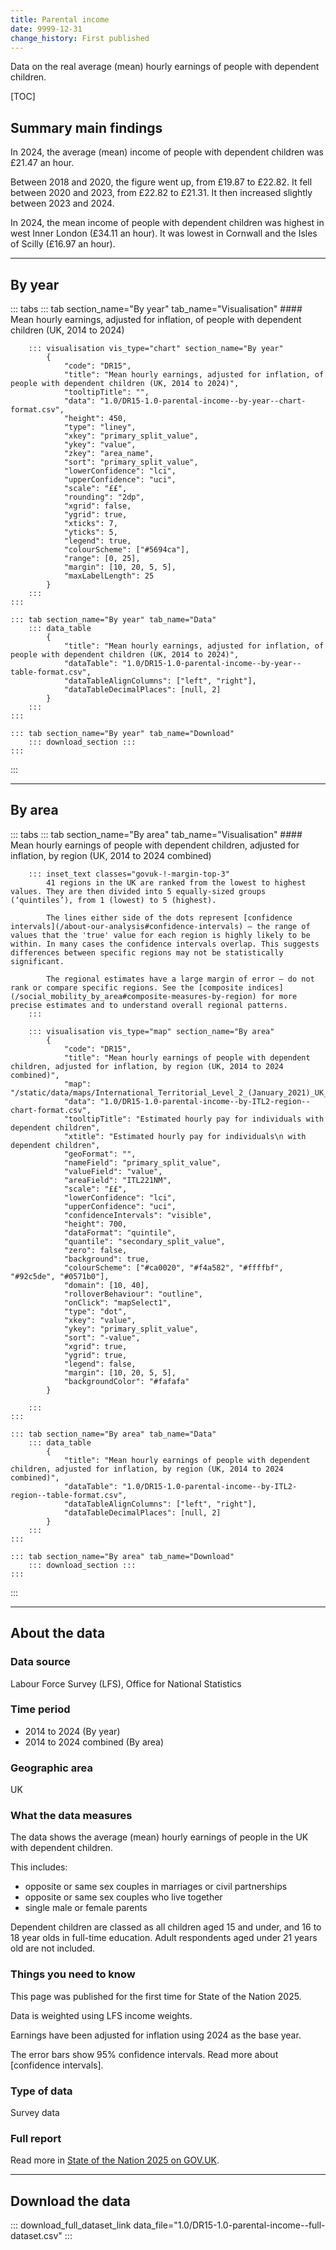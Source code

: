 ```yaml
---
title: Parental income
date: 9999-12-31
change_history: First published
---
```

Data on the real average (mean) hourly earnings of people with dependent children. 

[TOC]

## Summary main findings

In 2024, the average (mean) income of people with dependent children was £21.47 an hour.

Between 2018 and 2020, the figure went up, from £19.87 to £22.82. It fell between 2020 and 2023, from £22.82 to £21.31. It then increased slightly between 2023 and 2024.

In 2024, the mean income of people with dependent children was highest in west Inner London (£34.11 an hour). It was lowest in Cornwall and the Isles of Scilly (£16.97 an hour). 

---

## By year

::: tabs
    ::: tab section_name="By year" tab_name="Visualisation"
        #### Mean hourly earnings, adjusted for inflation, of people with dependent children (UK, 2014 to 2024)

        ::: visualisation vis_type="chart" section_name="By year"
            {
                "code": "DR15",
                "title": "Mean hourly earnings, adjusted for inflation, of people with dependent children (UK, 2014 to 2024)",
                "tooltipTitle": "",
                "data": "1.0/DR15-1.0-parental-income--by-year--chart-format.csv",
                "height": 450,
                "type": "liney",
                "xkey": "primary_split_value",
                "ykey": "value",
                "zkey": "area_name",
                "sort": "primary_split_value",
                "lowerConfidence": "lci",
                "upperConfidence": "uci",
                "scale": "££",
                "rounding": "2dp",
                "xgrid": false,
                "ygrid": true,
                "xticks": 7,
                "yticks": 5,
                "legend": true,
                "colourScheme": ["#5694ca"],
                "range": [0, 25],
                "margin": [10, 20, 5, 5],
                "maxLabelLength": 25
            }
        :::
    :::

    ::: tab section_name="By year" tab_name="Data"
        ::: data_table
            {
                "title": "Mean hourly earnings, adjusted for inflation, of people with dependent children (UK, 2014 to 2024)",
                "dataTable": "1.0/DR15-1.0-parental-income--by-year--table-format.csv",
                "dataTableAlignColumns": ["left", "right"],
                "dataTableDecimalPlaces": [null, 2]
            }
        :::
    :::

    ::: tab section_name="By year" tab_name="Download"
        ::: download_section :::
    :::
:::

---

## By area

::: tabs
    ::: tab section_name="By area" tab_name="Visualisation"
        #### Mean hourly earnings of people with dependent children, adjusted for inflation, by region (UK, 2014 to 2024 combined)

        ::: inset_text classes="govuk-!-margin-top-3"
            41 regions in the UK are ranked from the lowest to highest values. They are then divided into 5 equally-sized groups (‘quintiles’), from 1 (lowest) to 5 (highest).
            
            The lines either side of the dots represent [confidence intervals](/about-our-analysis#confidence-intervals) – the range of values that the 'true' value for each region is highly likely to be within. In many cases the confidence intervals overlap. This suggests differences between specific regions may not be statistically significant.
            
            The regional estimates have a large margin of error – do not rank or compare specific regions. See the [composite indices](/social_mobility_by_area#composite-measures-by-region) for more precise estimates and to understand overall regional patterns.
        :::

        ::: visualisation vis_type="map" section_name="By area"
            {
                "code": "DR15",
                "title": "Mean hourly earnings of people with dependent children, adjusted for inflation, by region (UK, 2014 to 2024 combined)",
                "map": "/static/data/maps/International_Territorial_Level_2_(January_2021)_UK_BUC.json",
                "data": "1.0/DR15-1.0-parental-income--by-ITL2-region--chart-format.csv",
                "tooltipTitle": "Estimated hourly pay for individuals with dependent children",
                "xtitle": "Estimated hourly pay for individuals\n with dependent children",
                "geoFormat": "",
                "nameField": "primary_split_value",
                "valueField": "value",
                "areaField": "ITL221NM",
                "scale": "££",
                "lowerConfidence": "lci",
                "upperConfidence": "uci",
                "confidenceIntervals": "visible",
                "height": 700,
                "dataFormat": "quintile",
                "quantile": "secondary_split_value",
                "zero": false,
                "background": true,
                "colourScheme": ["#ca0020", "#f4a582", "#ffffbf", "#92c5de", "#0571b0"],
                "domain": [10, 40],
                "rolloverBehaviour": "outline",
                "onClick": "mapSelect1",
                "type": "dot",
                "xkey": "value",
                "ykey": "primary_split_value",
                "sort": "-value",
                "xgrid": true,
                "ygrid": true,
                "legend": false,
                "margin": [10, 20, 5, 5],
                "backgroundColor": "#fafafa"
            }
                
        :::
    :::

    ::: tab section_name="By area" tab_name="Data"
        ::: data_table
            {
                "title": "Mean hourly earnings of people with dependent children, adjusted for inflation, by region (UK, 2014 to 2024 combined)",
                "dataTable": "1.0/DR15-1.0-parental-income--by-ITL2-region--table-format.csv",
                "dataTableAlignColumns": ["left", "right"],
                "dataTableDecimalPlaces": [null, 2]
            }
        :::
    :::

    ::: tab section_name="By area" tab_name="Download"
        ::: download_section :::
    :::
:::

---

## About the data

### Data source
Labour Force Survey (LFS), Office for National Statistics

### Time period
* 2014 to 2024 (By year)
* 2014 to 2024 combined (By area)

### Geographic area
UK

### What the data measures
The data shows the average (mean) hourly earnings of people in the UK with dependent children. 

This includes:

* opposite or same sex couples in marriages or civil partnerships
* opposite or same sex couples who live together
* single male or female parents

Dependent children are classed as all children aged 15 and under, and 16 to 18 year olds in full-time education. Adult respondents aged under 21 years old are not included.

### Things you need to know
This page was published for the first time for State of the Nation 2025. 

Data is weighted using LFS income weights.

Earnings have been adjusted for inflation using 2024 as the base year.

The error bars show 95% confidence intervals. Read more about [confidence intervals].

### Type of data
Survey data

### Full report
Read more in [State of the Nation 2025 on GOV.UK]().

---

## Download the data

::: download_full_dataset_link data_file="1.0/DR15-1.0-parental-income--full-dataset.csv" :::
